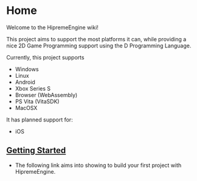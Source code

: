 # Home

Welcome to the HipremeEngine wiki!

This project aims to support the most platforms it can, while providing a nice 2D Game Programming support using the D Programming Language.

Currently, this project supports

* Windows
* Linux
* Android
* Xbox Series S
* Browser (WebAssembly)
* PS Vita (VitaSDK)
* MacOSX

It has planned support for:

* iOS

## [Getting Started](home/getting-started.md)

* The following link aims into showing to build your first project with HipremeEngine.
